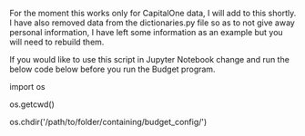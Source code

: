 For the moment this works only for CapitalOne data, I will add to this shortly. I have also removed data from the dictionaries.py file so as to not give away personal information, I have left some information as an example but you will need to rebuild them.

If you would like to use this script in Jupyter Notebook change and run the below code below before you run the Budget program.

import os

os.getcwd()

os.chdir('/path/to/folder/containing/budget_config/')
